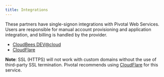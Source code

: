 ```yaml
---
title: Integrations
---
```


These partners have single-signon integrations with Pivotal Web Services. Users are responsible for manual account provisioning and application integration, and billing is handled by the provider.

* [CloudBees DEV@cloud](./cloudbees/index.html)
* [CloudFlare](./cloudflare/)

**Note**: SSL (HTTPS) will not work with custom domains without the use of
third-party SSL termination.
Pivotal recommends using [CloudFlare](./cloudflare/index.html) for this service.
